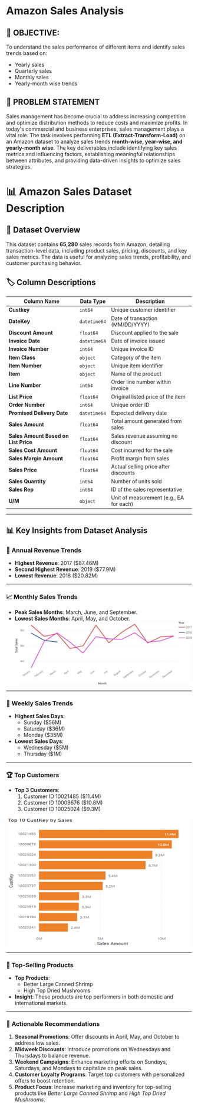 # Amazon Sales Analysis

## 📌 OBJECTIVE:
To understand the sales performance of different items and identify sales trends based on:
- Yearly sales
- Quarterly sales
- Monthly sales
- Yearly-month wise trends

## 📝 PROBLEM STATEMENT  
Sales management has become crucial to address increasing competition and optimize distribution methods to reduce costs and maximize profits. In today's commercial and business enterprises, sales management plays a vital role. The task involves performing **ETL (Extract-Transform-Load)** on an Amazon dataset to analyze sales trends **month-wise, year-wise, and yearly-month wise**. The key deliverables include identifying key sales metrics and influencing factors, establishing meaningful relationships between attributes, and providing data-driven insights to optimize sales strategies.


# 📊 Amazon Sales Dataset Description

## 📂 Dataset Overview  
This dataset contains **65,280** sales records from Amazon, detailing transaction-level data, including product sales, pricing, discounts, and key sales metrics. The data is useful for analyzing sales trends, profitability, and customer purchasing behavior.

## 🏷️ Column Descriptions  

| Column Name                         | Data Type        | Description |
|--------------------------------------|-----------------|-------------|
| **Custkey**                          | `int64`         | Unique customer identifier |
| **DateKey**                          | `datetime64`        | Date of transaction (MM/DD/YYYY) |
| **Discount Amount**                  | `float64`       | Discount applied to the sale |
| **Invoice Date**                      | `datetime64`    | Date of invoice issued |
| **Invoice Number**                    | `int64`         | Unique invoice ID |
| **Item Class**                        | `object`        | Category of the item |
| **Item Number**                       | `object`        | Unique item identifier |
| **Item**                              | `object`        | Name of the product |
| **Line Number**                       | `int64`         | Order line number within invoice |
| **List Price**                        | `float64`       | Original listed price of the item |
| **Order Number**                      | `int64`         | Unique order ID |
| **Promised Delivery Date**            | `datetime64`        | Expected delivery date |
| **Sales Amount**                      | `float64`       | Total amount generated from sales |
| **Sales Amount Based on List Price**  | `float64`       | Sales revenue assuming no discount |
| **Sales Cost Amount**                 | `float64`       | Cost incurred for the sale |
| **Sales Margin Amount**               | `float64`       | Profit margin from sales |
| **Sales Price**                       | `float64`       | Actual selling price after discounts |
| **Sales Quantity**                    | `int64`         | Number of units sold |
| **Sales Rep**                         | `int64`         | ID of the sales representative |
| **U/M**                               | `object`        | Unit of measurement (e.g., EA for each) |





---

## 📊 Key Insights from Dataset Analysis

### 📅 **Annual Revenue Trends**
- **Highest Revenue**: 2017 ($87.46M)  
- **Second Highest Revenue**: 2019 ($77.9M)  
- **Lowest Revenue**: 2018 ($20.82M)  

---

### 📈 **Monthly Sales Trends**
- **Peak Sales Months**: March, June, and September.  
- **Lowest Sales Months**: April, May, and October.  
![Monthly Sales Analysis](https://github.com/Vikram7856/Amazon-Sales-Analysis/blob/main/Monthly%20Sales.jpg)


---

### 📆 **Weekly Sales Trends**
- **Highest Sales Days**:  
  - Sunday ($56M)  
  - Saturday ($36M)  
  - Monday ($35M)  
- **Lowest Sales Days**:  
  - Wednesday ($5M)  
  - Thursday ($1M)  


---

### 🏆 **Top Customers**
- **Top 3 Customers**:  
  1. Customer ID 10021485 ($11.4M)  
  2. Customer ID 10009676 ($10.8M)  
  3. Customer ID 10025024 ($9.3M)  

![Top Customers](https://github.com/Vikram7856/Amazon-Sales-Analysis/blob/main/Top%20Customers.png)

---

### 🛒 **Top-Selling Products**
- **Top Products**:  
  - Better Large Canned Shrimp  
  - High Top Dried Mushrooms  
- **Insight**: These products are top performers in both domestic and international markets.  




---

### 🚀 **Actionable Recommendations**
1. **Seasonal Promotions**: Offer discounts in April, May, and October to address low sales.  
2. **Midweek Discounts**: Introduce promotions on Wednesdays and Thursdays to balance revenue.  
3. **Weekend Campaigns**: Enhance marketing efforts on Sundays, Saturdays, and Mondays to capitalize on peak sales.  
4. **Customer Loyalty Programs**: Target top customers with personalized offers to boost retention.  
5. **Product Focus**: Increase marketing and inventory for top-selling products like *Better Large Canned Shrimp* and *High Top Dried Mushrooms*.

